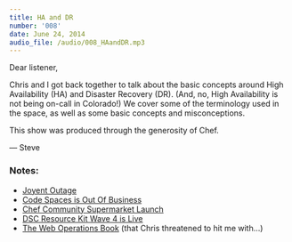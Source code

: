 ```yaml
---
title: HA and DR
number: '008'
date: June 24, 2014
audio_file: /audio/008_HAandDR.mp3
---
```


Dear listener,

Chris and I got back together to talk about the basic concepts around High Availability (HA) and Disaster Recovery (DR). (And, no, High Availability is not being on-call in Colorado!) We cover some of the terminology used in the space, as well as some basic concepts and misconceptions.

This show was produced through the generosity of Chef.

— Steve

### Notes:

* [Joyent Outage](http://www.joyent.com/blog/postmortem-for-outage-of-us-east-1-may-27-2014)
* [Code Spaces is Out Of Business](http://leftontheweb.com/blog/2014/06/20/What_We_Can_Learn_From_CodeSpaces/)
* [Chef Community Supermarket Launch](https://supermarket.chef.io)
* [DSC Resource Kit Wave 4 is Live](http://blogs.msdn.com/b/powershell/archive/2014/06/06/dsc-resource-kit-wave-4-is-live.aspx)
* [The Web Operations Book](http://www.amazon.com/Web-Operations-Keeping-Data-Time/dp/1449377440) (that Chris threatened to hit me with…)
